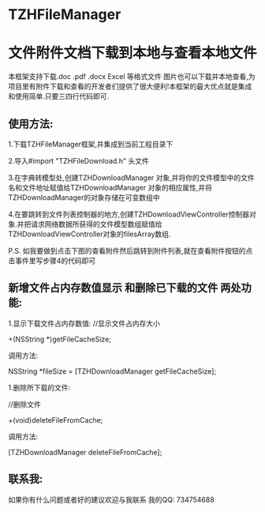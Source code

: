 # TZHFileManager
文件附件文档下载到本地与查看本地文件
===
本框架支持下载.doc .pdf .docx  Excel 等格式文件 图片也可以下载并本地查看,为项目里有附件下载和查看的开发者们提供了很大便利!本框架的最大优点就是集成和使用简单.只要三四行代码即可.

使用方法:
-----
1.下载TZHFileManager框架,并集成到当前工程目录下

2.导入#import "TZHFileDownload.h" 头文件

3.在字典转模型处,创建TZHDownloadManager 对象,并将你的文件模型中的文件名和文件地址赋值给TZHDownloadManager 对象的相应属性,并将TZHDownloadManager的对象存储在可变数组中

4.在要跳转到文件列表控制器的地方,创建TZHDownloadViewController控制器对象.并把请求网络数据所获得的文件模型数组赋值给TZHDownloadViewController对象的filesArray数组.

P.S. 如我要做到点击下图的查看附件然后跳转到附件列表,就在查看附件按钮的点击事件里写步骤4的代码即可




新增文件占内存数值显示 和删除已下载的文件 两处功能:
---


1.显示下载文件占内存数值:
//显示文件占内存大小

+(NSString *)getFileCacheSize;

调用方法:

NSString *fileSize = [TZHDownloadManager getFileCacheSize];

1.删除所下载的文件:

//删除文件

+(void)deleteFileFromCache;


调用方法:

[TZHDownloadManager deleteFileFromCache];


联系我:
-------
如果你有什么问题或者好的建议欢迎与我联系 我的QQ: 734754688

